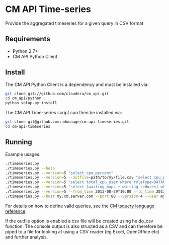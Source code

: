 # CM API Time-series

Provide the aggregated timeseries for a given query in CSV format

## Requirements

* Python 2.7+
* CM API Python Client

## Install

The CM API Python Client is a dependency and must be installed via:

```bash
git clone git://github.com/cloudera/cm_api.git
cd cm_api/python
python setup.py install
```

The CM API Time-series script can then be installed via:

```bash
git clone git@github.com:ndunnage/cm-api-timeseries.git
cd cm-api-timeseries
```

## Running

Example usages:

```bash
./timeseries.py
./timeseries.py --help
./timeseries.py --version=5 "select cpu_percent"
./timeseries.py --version=5 --outfile=path/to/my/file.csv "select cpu_percent"
./timeseries.py --version=5 "select total_cpu_user where roleType=DATANODE"
./timeseries.py --version=5 "select (waiting_maps + waiting_reduces) where roleType=JOBTRACKER"
./timeseries.py --version=5 --from_time 2013-08-29T10:00 --to_time 2013-08-29T16:00 "select (waiting_maps + waiting_reduces) where roleType=JOBTRACKER"
./timeseries.py --host my.cm.server.com --port 80 --version 4 --user my-user --password my-user-password "select (waiting_maps + waiting_reduces) where roleType=JOBTRACKER"
```

For details on how to define valid queries, see the [CM tsquery language reference](http://www.cloudera.com/content/cloudera-content/cloudera-docs/CM4Ent/latest/Cloudera-Manager-Diagnostics-Guide/cmdg_tsquery.html).

If the outfile option is enabled a csv file will be created using he do_csv function. The console output is also structed as a CSV and can therefore be piped to a file for looking at using a CSV reader (eg Excel, OpenOffice etc) and further analysis.
